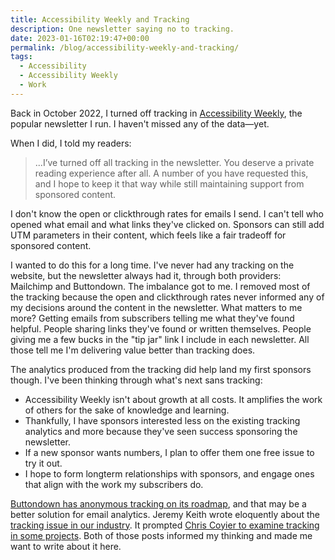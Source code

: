 ```yaml
---
title: Accessibility Weekly and Tracking
description: One newsletter saying no to tracking.
date: 2023-01-16T02:19:47+00:00
permalink: /blog/accessibility-weekly-and-tracking/
tags:
  - Accessibility
  - Accessibility Weekly
  - Work
---
```


Back in October 2022, I turned off tracking in [Accessibility Weekly](https://a11yweekly.com), the popular newsletter I run. I haven't missed any of the data—yet.

When I did, I told my readers:

> ...I’ve turned off all tracking in the newsletter. You deserve a private reading experience after all. A number of you have requested this, and I hope to keep it that way while still maintaining support from sponsored content.

I don't know the open or clickthrough rates for emails I send. I can't tell who opened what email and what links they've clicked on. Sponsors can still add UTM parameters in their content, which feels like a fair tradeoff for sponsored content.

I wanted to do this for a long time. I've never had any tracking on the website, but the newsletter always had it, through both providers: Mailchimp and Buttondown. The imbalance got to me. I removed most of the tracking because the open and clickthrough rates never informed any of my decisions around the content in the newsletter. What matters to me more? Getting emails from subscribers telling me what they've found helpful. People sharing links they've found or written themselves. People giving me a few bucks in the "tip jar" link I include in each newsletter. All those tell me I'm delivering value better than tracking does.

The analytics produced from the tracking did help land my first sponsors though. I've been thinking through what's next sans tracking:

- Accessibility Weekly isn't about growth at all costs. It amplifies the work of others for the sake of knowledge and learning.
- Thankfully, I have sponsors interested less on the existing tracking analytics and more because they've seen success sponsoring the newsletter.
- If a new sponsor wants numbers, I plan to offer them one free issue to try it out.
- I hope to form longterm relationships with sponsors, and engage ones that align with the work my subscribers do.

[Buttondown has anonymous tracking on its roadmap](https://github.com/buttondown-email/roadmap/issues/831), and that may be a better solution for email analytics. Jeremy Keith wrote eloquently about the [tracking issue in our industry](https://adactio.com/journal/18625). It prompted [Chris Coyier to examine tracking in some projects](https://css-tricks.com/on-user-tracking-and-industry-standards-on-privacy/). Both of those posts informed my thinking and made me want to write about it here.
